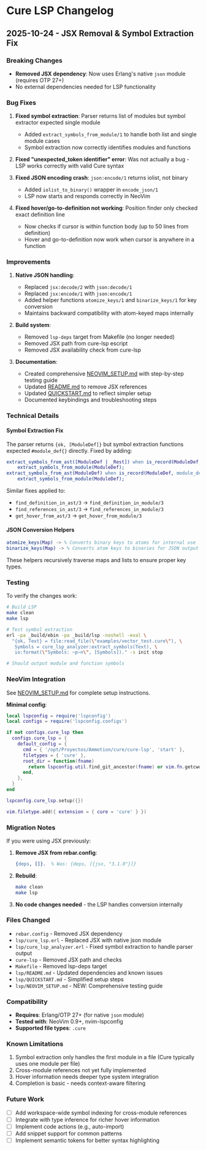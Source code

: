 # Cure LSP Changelog

## 2025-10-24 - JSX Removal & Symbol Extraction Fix

### Breaking Changes
- **Removed JSX dependency**: Now uses Erlang's native `json` module (requires OTP 27+)
- No external dependencies needed for LSP functionality

### Bug Fixes
1. **Fixed symbol extraction**: Parser returns list of modules but symbol extractor expected single module
   - Added `extract_symbols_from_module/1` to handle both list and single module cases
   - Symbol extraction now correctly identifies modules and functions
   
2. **Fixed "unexpected_token identifier" error**: Was not actually a bug - LSP works correctly with valid Cure syntax

3. **Fixed JSON encoding crash**: `json:encode/1` returns iolist, not binary
   - Added `iolist_to_binary()` wrapper in `encode_json/1`
   - LSP now starts and responds correctly in NeoVim

4. **Fixed hover/go-to-definition not working**: Position finder only checked exact definition line
   - Now checks if cursor is within function body (up to 50 lines from definition)
   - Hover and go-to-definition now work when cursor is anywhere in a function

### Improvements
1. **Native JSON handling**:
   - Replaced `jsx:decode/2` with `json:decode/1`
   - Replaced `jsx:encode/1` with `json:encode/1`
   - Added helper functions `atomize_keys/1` and `binarize_keys/1` for key conversion
   - Maintains backward compatibility with atom-keyed maps internally

2. **Build system**:
   - Removed `lsp-deps` target from Makefile (no longer needed)
   - Removed JSX path from cure-lsp escript
   - Removed JSX availability check from cure-lsp

3. **Documentation**:
   - Created comprehensive [NEOVIM_SETUP.md](NEOVIM_SETUP.md) with step-by-step testing guide
   - Updated [README.md](README.md) to remove JSX references
   - Updated [QUICKSTART.md](QUICKSTART.md) to reflect simpler setup
   - Documented keybindings and troubleshooting steps

### Technical Details

#### Symbol Extraction Fix
The parser returns `{ok, [ModuleDef]}` but symbol extraction functions expected `#module_def{}` directly. Fixed by adding:

```erlang
extract_symbols_from_ast([ModuleDef | _Rest]) when is_record(ModuleDef, module_def) ->
    extract_symbols_from_module(ModuleDef);
extract_symbols_from_ast(ModuleDef) when is_record(ModuleDef, module_def) ->
    extract_symbols_from_module(ModuleDef);
```

Similar fixes applied to:
- `find_definition_in_ast/3` → `find_definition_in_module/3`
- `find_references_in_ast/3` → `find_references_in_module/3`
- `get_hover_from_ast/3` → `get_hover_from_module/3`

#### JSON Conversion Helpers
```erlang
atomize_keys(Map) -> % Converts binary keys to atoms for internal use
binarize_keys(Map) -> % Converts atom keys to binaries for JSON output
```

These helpers recursively traverse maps and lists to ensure proper key types.

### Testing

To verify the changes work:

```bash
# Build LSP
make clean
make lsp

# Test symbol extraction
erl -pa _build/ebin -pa _build/lsp -noshell -eval \
  "{ok, Text} = file:read_file(\"examples/vector_test.cure\"), \
   Symbols = cure_lsp_analyzer:extract_symbols(Text), \
   io:format(\"Symbols: ~p~n\", [Symbols])." -s init stop

# Should output module and function symbols
```

### NeoVim Integration

See [NEOVIM_SETUP.md](NEOVIM_SETUP.md) for complete setup instructions.

**Minimal config**:
```lua
local lspconfig = require('lspconfig')
local configs = require('lspconfig.configs')

if not configs.cure_lsp then
  configs.cure_lsp = {
    default_config = {
      cmd = { '/opt/Proyectos/Ammotion/cure/cure-lsp', 'start' },
      filetypes = { 'cure' },
      root_dir = function(fname)
        return lspconfig.util.find_git_ancestor(fname) or vim.fn.getcwd()
      end,
    },
  }
end

lspconfig.cure_lsp.setup({})

vim.filetype.add({ extension = { cure = 'cure' } })
```

### Migration Notes

If you were using JSX previously:

1. **Remove JSX from rebar.config**:
   ```erlang
   {deps, []}.  % Was: {deps, [{jsx, "3.1.0"}]}
   ```

2. **Rebuild**:
   ```bash
   make clean
   make lsp
   ```

3. **No code changes needed** - the LSP handles conversion internally

### Files Changed

- `rebar.config` - Removed JSX dependency
- `lsp/cure_lsp.erl` - Replaced JSX with native json module
- `lsp/cure_lsp_analyzer.erl` - Fixed symbol extraction to handle parser output
- `cure-lsp` - Removed JSX path and checks
- `Makefile` - Removed lsp-deps target
- `lsp/README.md` - Updated dependencies and known issues
- `lsp/QUICKSTART.md` - Simplified setup steps
- `lsp/NEOVIM_SETUP.md` - NEW: Comprehensive testing guide

### Compatibility

- **Requires**: Erlang/OTP 27+ (for native `json` module)
- **Tested with**: NeoVim 0.9+, nvim-lspconfig
- **Supported file types**: `.cure`

### Known Limitations

1. Symbol extraction only handles the first module in a file (Cure typically uses one module per file)
2. Cross-module references not yet fully implemented
3. Hover information needs deeper type system integration
4. Completion is basic - needs context-aware filtering

### Future Work

- [ ] Add workspace-wide symbol indexing for cross-module references
- [ ] Integrate with type inference for richer hover information
- [ ] Implement code actions (e.g., auto-import)
- [ ] Add snippet support for common patterns
- [ ] Implement semantic tokens for better syntax highlighting
